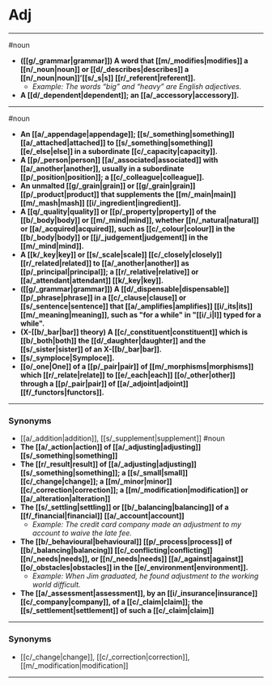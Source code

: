 # Adj
---
#noun
- **([[g/_grammar|grammar]]) A word that [[m/_modifies|modifies]] a [[n/_noun|noun]] or [[d/_describes|describes]] a [[n/_noun|noun]]’[[s/_s|s]] [[r/_referent|referent]].**
	- _Example: The words “big” and “heavy” are English adjectives._
- **A [[d/_dependent|dependent]]; an [[a/_accessory|accessory]].**
---
#noun
- **An [[a/_appendage|appendage]]; [[s/_something|something]] [[a/_attached|attached]] to [[s/_something|something]] [[e/_else|else]] in a subordinate [[c/_capacity|capacity]].**
- **A [[p/_person|person]] [[a/_associated|associated]] with [[a/_another|another]], usually in a subordinate [[p/_position|position]]; a [[c/_colleague|colleague]].**
- **An unmalted [[g/_grain|grain]] or [[g/_grain|grain]] [[p/_product|product]] that supplements the [[m/_main|main]] [[m/_mash|mash]] [[i/_ingredient|ingredient]].**
- **A [[q/_quality|quality]] or [[p/_property|property]] of the [[b/_body|body]] or [[m/_mind|mind]], whether [[n/_natural|natural]] or [[a/_acquired|acquired]], such as [[c/_colour|colour]] in the [[b/_body|body]] or [[j/_judgement|judgement]] in the [[m/_mind|mind]].**
- **A [[k/_key|key]] or [[s/_scale|scale]] [[c/_closely|closely]] [[r/_related|related]] to [[a/_another|another]] as [[p/_principal|principal]]; a [[r/_relative|relative]] or [[a/_attendant|attendant]] [[k/_key|key]].**
- **([[g/_grammar|grammar]]) A [[d/_dispensable|dispensable]] [[p/_phrase|phrase]] in a [[c/_clause|clause]] or [[s/_sentence|sentence]] that [[a/_amplifies|amplifies]] [[i/_its|its]] [[m/_meaning|meaning]], such as "for a while" in "[[i/_i|I]] typed for a while".**
- **(X-[[b/_bar|bar]] theory) A [[c/_constituent|constituent]] which is [[b/_both|both]] the [[d/_daughter|daughter]] and the [[s/_sister|sister]] of an X-[[b/_bar|bar]].**
- **[[s/_symploce|Symploce]].**
- **[[o/_one|One]] of a [[p/_pair|pair]] of [[m/_morphisms|morphisms]] which [[r/_relate|relate]] to [[e/_each|each]] [[o/_other|other]] through a [[p/_pair|pair]] of [[a/_adjoint|adjoint]] [[f/_functors|functors]].**
---
### Synonyms
- [[a/_addition|addition]], [[s/_supplement|supplement]]
#noun
- **The [[a/_action|action]] of [[a/_adjusting|adjusting]] [[s/_something|something]]**
- **The [[r/_result|result]] of [[a/_adjusting|adjusting]] [[s/_something|something]]; a [[s/_small|small]] [[c/_change|change]]; a [[m/_minor|minor]] [[c/_correction|correction]]; a [[m/_modification|modification]] or [[a/_alteration|alteration]]**
- **The [[s/_settling|settling]] or [[b/_balancing|balancing]] of a [[f/_financial|financial]] [[a/_account|account]]**
	- _Example: The credit card company made an adjustment to my account to waive the late fee._
- **The [[b/_behavioural|behavioural]] [[p/_process|process]] of [[b/_balancing|balancing]] [[c/_conflicting|conflicting]] [[n/_needs|needs]], or [[n/_needs|needs]] [[a/_against|against]] [[o/_obstacles|obstacles]] in the [[e/_environment|environment]].**
	- _Example: When Jim graduated, he found adjustment to the working world difficult._
- **The [[a/_assessment|assessment]], by an [[i/_insurance|insurance]] [[c/_company|company]], of a [[c/_claim|claim]]; the [[s/_settlement|settlement]] of such a [[c/_claim|claim]]**
---
### Synonyms
- [[c/_change|change]], [[c/_correction|correction]], [[m/_modification|modification]]
---
